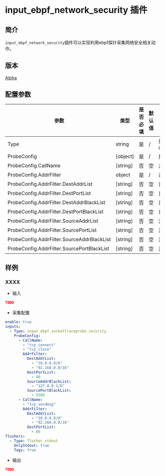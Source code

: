 # input_ebpf_network_security 插件

## 简介

`input_ebpf_network_security`插件可以实现利用ebpf探针采集网络安全相关动作。

## 版本

[Alpha](../stability-level.md)

## 配置参数

|  **参数**  |  **类型**  |  **是否必填**  |  **默认值**  |  **说明**  |
| --- | --- | --- | --- | --- |
|  Type  |  string  |  是  |  /  |  插件类型。固定为iuput\_ebpf\_network\_security  |
|  ProbeConfig  |  \[object\]  |  是  |  /  |  插件配置参数列表  |
|  ProbeConfig.CallName  |  \[string\]  |  否  |  空  |  系统调用函数  |
|  ProbeConfig.AddrFilter  |  object  |  是  |  /  |  过滤参数  |
|  ProbeConfig.AddrFilter.DestAddrList  |  \[string\]  |  否  |  空  |  目的IP地址  |
|  ProbeConfig.AddrFilter.DestPortList  |  \[string\]  |  否  |  空  |  目的端口  |
|  ProbeConfig.AddrFilter.DestAddrBlackList  |  \[string\]  |  否  |  空  |  目的IP地址黑名单  |
|  ProbeConfig.AddrFilter.DestPortBlackList  |  \[string\]  |  否  |  空  |  目的端口黑名单  |
|  ProbeConfig.AddrFilter.SourceAddrList  |  \[string\]  |  否  |  空  |  源IP地址  |
|  ProbeConfig.AddrFilter.SourcePortList  |  \[string\]  |  否  |  空  |  源端口  |
|  ProbeConfig.AddrFilter.SourceAddrBlackList  |  \[string\]  |  否  |  空  |  源IP地址黑名单  |
|  ProbeConfig.AddrFilter.SourcePortBlackList  |  \[string\]  |  否  |  空  |  源端口黑名单  |

## 样例

### XXXX

* 输入

```json
TODO
```

* 采集配置

```yaml
enable: true
inputs:
  - Type: input_ebpf_sockettraceprobe_security
    ProbeConfig:
      - CallName: 
        - "tcp_connect"
        - "tcp_close"
        AddrFilter: 
          DestAddrList: 
            - "10.0.0.0/8"
            - "92.168.0.0/16"
          DestPortList: 
            - 80
          SourceAddrBlackList: 
            - "127.0.0.1/8"
          SourcePortBlackList: 
            - 9300
      - CallName: 
        - "tcp_sendmsg"
        AddrFilter: 
          DestAddrList: 
            - "10.0.0.0/8"
            - "92.168.0.0/16"
          DestPortList: 
            - 80
flushers:
  - Type: flusher_stdout
    OnlyStdout: true
    Tags: true
```

* 输出

```json
TODO
```
